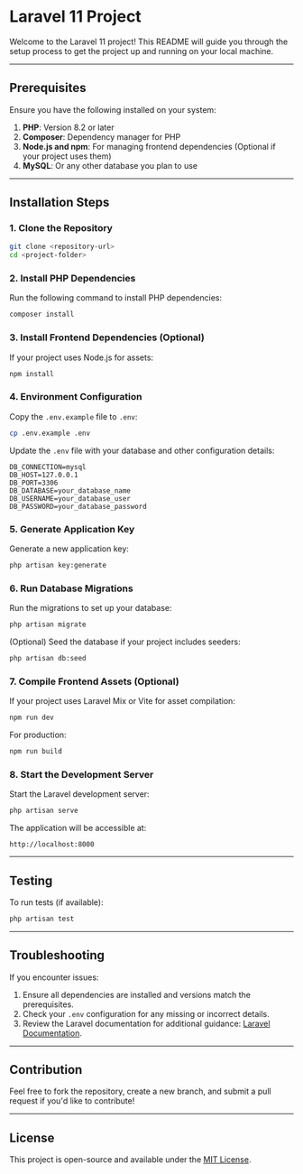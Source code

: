 # Laravel 11 Project

Welcome to the Laravel 11 project! This README will guide you through the setup process to get the project up and running on your local machine.

---

## Prerequisites

Ensure you have the following installed on your system:

1. **PHP**: Version 8.2 or later
2. **Composer**: Dependency manager for PHP
3. **Node.js and npm**: For managing frontend dependencies (Optional if your project uses them)
4. **MySQL**: Or any other database you plan to use

---

## Installation Steps

### 1. Clone the Repository

```bash
git clone <repository-url>
cd <project-folder>
```

### 2. Install PHP Dependencies

Run the following command to install PHP dependencies:

```bash
composer install
```

### 3. Install Frontend Dependencies (Optional)

If your project uses Node.js for assets:

```bash
npm install
```

### 4. Environment Configuration

Copy the `.env.example` file to `.env`:

```bash
cp .env.example .env
```

Update the `.env` file with your database and other configuration details:

```
DB_CONNECTION=mysql
DB_HOST=127.0.0.1
DB_PORT=3306
DB_DATABASE=your_database_name
DB_USERNAME=your_database_user
DB_PASSWORD=your_database_password
```

### 5. Generate Application Key

Generate a new application key:

```bash
php artisan key:generate
```

### 6. Run Database Migrations

Run the migrations to set up your database:

```bash
php artisan migrate
```

(Optional) Seed the database if your project includes seeders:

```bash
php artisan db:seed
```

### 7. Compile Frontend Assets (Optional)

If your project uses Laravel Mix or Vite for asset compilation:

```bash
npm run dev
```

For production:

```bash
npm run build
```

### 8. Start the Development Server

Start the Laravel development server:

```bash
php artisan serve
```

The application will be accessible at:

```
http://localhost:8000
```

---

## Testing

To run tests (if available):

```bash
php artisan test
```

---

## Troubleshooting

If you encounter issues:

1. Ensure all dependencies are installed and versions match the prerequisites.
2. Check your `.env` configuration for any missing or incorrect details.
3. Review the Laravel documentation for additional guidance: [Laravel Documentation](https://laravel.com/docs/11.x).

---

## Contribution

Feel free to fork the repository, create a new branch, and submit a pull request if you'd like to contribute!

---

## License

This project is open-source and available under the [MIT License](https://opensource.org/licenses/MIT).

